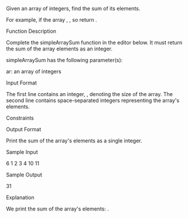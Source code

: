 Given an array of integers, find the sum of its elements.

For example, if the array , , so return .


Function Description


Complete the simpleArraySum function in the editor below. It must return the sum of the array elements as an integer.


simpleArraySum has the following parameter(s):

ar: an array of integers



Input Format

The first line contains an integer, , denoting the size of the array.
The second line contains  space-separated integers representing the array's elements.


Constraints



Output Format

Print the sum of the array's elements as a single integer.

Sample Input

6
1 2 3 4 10 11



Sample Output

31


Explanation

We print the sum of the array's elements: .
